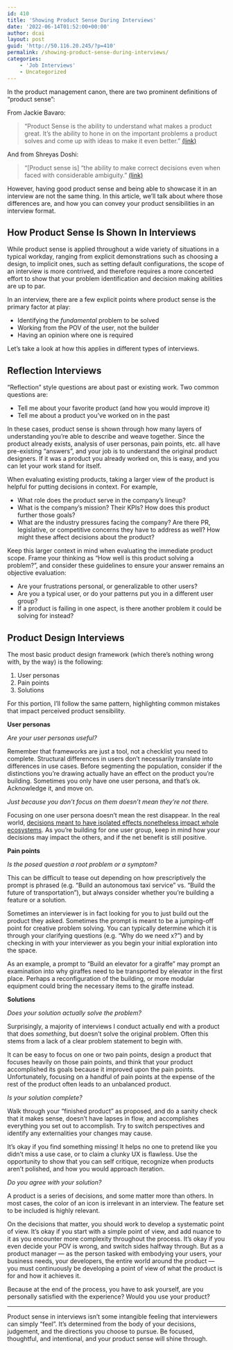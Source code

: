 ```yaml
---
id: 410
title: 'Showing Product Sense During Interviews'
date: '2022-06-14T01:52:00+00:00'
author: dcai
layout: post
guid: 'http://50.116.20.245/?p=410'
permalink: /showing-product-sense-during-interviews/
categories:
    - 'Job Interviews'
    - Uncategorized
---
```


In the product management canon, there are two prominent definitions of “product sense”:

From Jackie Bavaro:

> “Product Sense is the ability to understand what makes a product great. It’s the ability to hone in on the important problems a product solves and come up with ideas to make it even better.” [(link)](https://jackiebo.medium.com/five-exercises-to-practice-product-sense-57b9104ef8da)

And from Shreyas Doshi:

> “\[Product sense is\] “the ability to make correct decisions even when faced with considerable ambiguity.” [(link)](https://blog.tryexponent.com/improve-your-product-sense/)

However, having good product sense and being able to showcase it in an interview are not the same thing. In this article, we’ll talk about where those differences are, and how you can convey your product sensibilities in an interview format.

## How Product Sense Is Shown In Interviews

While product sense is applied throughout a wide variety of situations in a typical workday, ranging from explicit demonstrations such as choosing a design, to implicit ones, such as setting default configurations, the scope of an interview is more contrived, and therefore requires a more concerted effort to show that your problem identification and decision making abilities are up to par.

In an interview, there are a few explicit points where product sense is the primary factor at play:

- Identifying the *fundamental* problem to be solved
- Working from the POV of the user, not the builder
- Having an opinion where one is required

Let’s take a look at how this applies in different types of interviews.

## Reflection Interviews

“Reflection” style questions are about past or existing work. Two common questions are:

- Tell me about your favorite product (and how you would improve it)
- Tell me about a product you’ve worked on in the past

In these cases, product sense is shown through how many layers of understanding you’re able to describe and weave together. Since the product already exists, analysis of user personas, pain points, etc. all have pre-existing “answers”, and your job is to understand the original product designers. If it was a product you already worked on, this is easy, and you can let your work stand for itself.

When evaluating existing products, taking a larger view of the product is helpful for putting decisions in context. For example,

- What role does the product serve in the company’s lineup?
- What is the company’s mission? Their KPIs? How does this product further those goals?
- What are the industry pressures facing the company? Are there PR, legislative, or competitive concerns they have to address as well? How might these affect decisions about the product?

Keep this larger context in mind when evaluating the immediate product scope. Frame your thinking as “How well is this product solving a problem?”, and consider these guidelines to ensure your answer remains an objective evaluation:

- Are your frustrations personal, or generalizable to other users?
- Are you a typical user, or do your patterns put you in a different user group?
- If a product is failing in one aspect, is there another problem it could be solving for instead?

## Product Design Interviews

The most basic product design framework (which there’s nothing wrong with, by the way) is the following:

1. User personas
2. Pain points
3. Solutions

For this portion, I’ll follow the same pattern, highlighting common mistakes that impact perceived product sensibility.

**User personas**

*Are your user personas useful?*

Remember that frameworks are just a tool, not a checklist you need to complete. Structural differences in users don’t necessarily translate into differences in use cases. Before segmenting the population, consider if the distinctions you’re drawing actually have an effect on the product you’re building. Sometimes you only have one user persona, and that’s ok. Acknowledge it, and move on.

*Just because you don’t focus on them doesn’t mean they’re not there.*

Focusing on one user persona doesn’t mean the rest disappear. In the real world, [decisions meant to have isolated effects nonetheless impact whole ecosystems](https://www.nytimes.com/2009/02/17/science/17isla.html). As you’re building for one user group, keep in mind how your decisions may impact the others, and if the net benefit is still positive.

**Pain points**

*Is the posed question a root problem or a symptom?*

This can be difficult to tease out depending on how prescriptively the prompt is phrased (e.g. “Build an autonomous taxi service” vs. “Build the future of transportation”), but always consider whether you’re building a feature or a solution.

Sometimes an interviewer is in fact looking for you to just build out the product they asked. Sometimes the prompt is meant to be a jumping-off point for creative problem solving. You can typically determine which it is through your clarifying questions (e.g. “Why do we need x?”) and by checking in with your interviewer as you begin your initial exploration into the space.

As an example, a prompt to “Build an elevator for a giraffe” may prompt an examination into why giraffes need to be transported by elevator in the first place. Perhaps a reconfiguration of the building, or more modular equipment could bring the necessary items to the giraffe instead.

**Solutions**

*Does your solution actually solve the problem?*

Surprisingly, a majority of interviews I conduct actually end with a product that does *something*, but doesn’t solve the original problem. Often this stems from a lack of a clear problem statement to begin with.

It can be easy to focus on one or two pain points, design a product that focuses heavily on those pain points, and think that your product accomplished its goals because it improved upon the pain points. Unfortunately, focusing on a handful of pain points at the expense of the rest of the product often leads to an unbalanced product.

*Is your solution complete?*

Walk through your “finished product” as proposed, and do a sanity check that it makes sense, doesn’t have lapses in flow, and accomplishes everything you set out to accomplish. Try to switch perspectives and identify any externalities your changes may cause.

It’s okay if you find something missing! It helps no one to pretend like you didn’t miss a use case, or to claim a clunky UX is flawless. Use the opportunity to show that you can self critique, recognize when products aren’t polished, and how you would approach iteration.

*Do you agree with your solution?*

A product is a series of decisions, and some matter more than others. In most cases, the color of an icon is irrelevant in an interview. The feature set to be included is highly relevant.

On the decisions that matter, you should work to develop a systematic point of view. It’s okay if you start with a simple point of view, and add nuance to it as you encounter more complexity throughout the process. It’s okay if you even decide your POV is wrong, and switch sides halfway through. But as a product manager — as the person tasked with embodying your users, your business needs, your developers, the entire world around the product — you must continuously be developing a point of view of what the product is for and how it achieves it.

Because at the end of the process, you have to ask yourself, are you personally satisfied with the experience? Would you use your product?

- - - - - -

Product sense in interviews isn’t some intangible feeling that interviewers can simply “feel”. It’s determined from the body of your decisions, judgement, and the directions you choose to pursue. Be focused, thoughtful, and intentional, and your product sense will shine through.